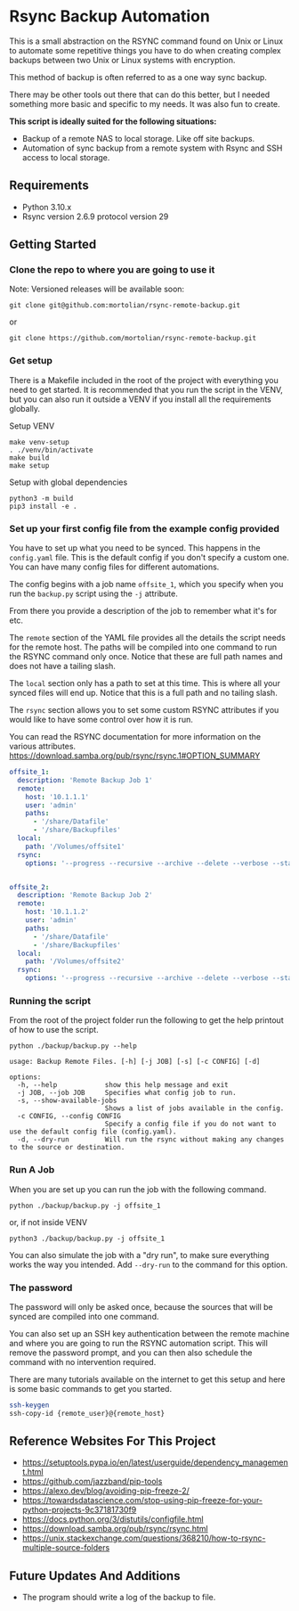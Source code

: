 # Rsync Backup Automation

This is a small abstraction on the RSYNC command found on Unix or Linux
to automate some repetitive things you have to do when creating complex backups
between two Unix or Linux systems with encryption.

This method of backup is often referred to as a one way sync backup.

There may be other tools out there that can do this better, but I needed
something more basic and specific to my needs. It was also fun to create.

**This script is ideally suited for the following situations:**
- Backup of a remote NAS to local storage. Like off site backups.
- Automation of sync backup from a remote system with Rsync and SSH access 
to local storage.

## Requirements

- Python 3.10.x
- Rsync version 2.6.9 protocol version 29

## Getting Started

### Clone the repo to where you are going to use it

Note: Versioned releases will be available soon:

```commandline
git clone git@github.com:mortolian/rsync-remote-backup.git
```
or
```commandline
git clone https://github.com/mortolian/rsync-remote-backup.git
```

### Get setup

There is a Makefile included in the root of the project with everything you 
need to get started. It is recommended that you run the script in the VENV,
but you can also run it outside a VENV if you install all the requirements
globally.

Setup VENV

```commandline
make venv-setup
. ./venv/bin/activate
make build
make setup
```

Setup with global dependencies

```commandline
python3 -m build
pip3 install -e .
```

### Set up your first config file from the example config provided

You have to set up what you need to be synced. This happens in the
`config.yaml` file. This is the default config if you don't specify
a custom one. You can have many config files for different automations.

The config begins with a job name `offsite_1`, which you specify when you run
the `backup.py` script using the `-j` attribute.

From there you provide a description of the job to remember what it's for etc.

The `remote` section of the YAML file provides all the details the script needs
for the remote host. The paths will be compiled into one command to run the
RSYNC command only once. Notice that these are full path names and does not
have a tailing slash.

The `local` section only has a path to set at this time. This is where all
your synced files will end up. Notice that this is a full path and no tailing
slash.

The `rsync` section allows you to set some custom RSYNC attributes if you 
would like to have some control over how it is run.

You can read the RSYNC documentation for more information on the various attributes.
https://download.samba.org/pub/rsync/rsync.1#OPTION_SUMMARY

```yaml
offsite_1:
  description: 'Remote Backup Job 1'
  remote:
    host: '10.1.1.1'
    user: 'admin'
    paths:
      - '/share/Datafile'
      - '/share/Backupfiles'
  local:
    path: '/Volumes/offsite1'
  rsync:
    options: '--progress --recursive --archive --delete --verbose --stats --human-readable --copy-links'


offsite_2:
  description: 'Remote Backup Job 2'
  remote:
    host: '10.1.1.2'
    user: 'admin'
    paths:
      - '/share/Datafile'
      - '/share/Backupfiles'
  local:
    path: '/Volumes/offsite2'
  rsync:
    options: '--progress --recursive --archive --delete --verbose --stats --human-readable --copy-links'
```

### Running the script

From the root of the project folder run the following to get the help
printout of how to use the script.

```commandline
python ./backup/backup.py --help
```
```commandline
usage: Backup Remote Files. [-h] [-j JOB] [-s] [-c CONFIG] [-d]

options:
  -h, --help            show this help message and exit
  -j JOB, --job JOB     Specifies what config job to run.
  -s, --show-available-jobs
                        Shows a list of jobs available in the config.
  -c CONFIG, --config CONFIG
                        Specify a config file if you do not want to use the default config file (config.yaml).
  -d, --dry-run         Will run the rsync without making any changes to the source or destination.
```

### Run A Job

When you are set up you can run the job with the following command.

```commandline
python ./backup/backup.py -j offsite_1
```
or, if not inside VENV
```commandline
python3 ./backup/backup.py -j offsite_1
```

You can also simulate the job with a "dry run", to make sure everything
works the way you intended. Add `--dry-run` to the command for this option.

### The password

The password will only be asked once, because the sources that will be
synced are compiled into one command.

You can also set up an SSH key authentication between the remote machine
and where you are going to run the RSYNC automation script. This will 
remove the password prompt, and you can then also schedule the command with
no intervention required.

There are many tutorials available on the internet to get this setup and 
here is some basic commands to get you started.

```bash
ssh-keygen
ssh-copy-id {remote_user}@{remote_host}
```

## Reference Websites For This Project

- https://setuptools.pypa.io/en/latest/userguide/dependency_management.html
- https://github.com/jazzband/pip-tools
- https://alexo.dev/blog/avoiding-pip-freeze-2/
- https://towardsdatascience.com/stop-using-pip-freeze-for-your-python-projects-9c37181730f9
- https://docs.python.org/3/distutils/configfile.html
- https://download.samba.org/pub/rsync/rsync.html
- https://unix.stackexchange.com/questions/368210/how-to-rsync-multiple-source-folders

## Future Updates And Additions

- The program should write a log of the backup to file.
